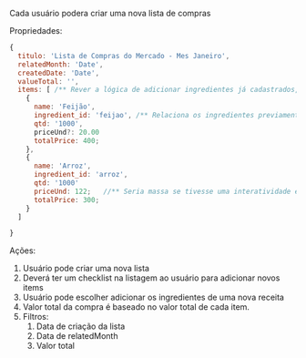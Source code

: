 Cada usuário podera criar uma nova lista de compras

Propriedades:

```js
{
  titulo: 'Lista de Compras do Mercado - Mes Janeiro',
  relatedMonth: 'Date',
  createdDate: 'Date',
  valueTotal: '',
  items: [ /** Rever a lógica de adicionar ingredientes já cadastrados, com aqueles que não estao cadastrados **/
    {
      name: 'Feijão',
      ingredient_id: 'feijao', /** Relaciona os ingredientes previamente cadastrados com o Id**/
      qtd: '1000',
      priceUnd?: 20.00
      totalPrice: 400;
    },
    {
      name: 'Arroz',
      ingredient_id: 'arroz',
      qtd: '1000'
      priceUnd: 122;   //** Seria massa se tivesse uma interatividade entre escolher colocar o valor total, ou calcular pela und de cada ( como se tivesse uma calculadora) **/
      totalPrice: 300;
    }
  ]

}
```

Ações:

1. Usuário pode criar uma nova lista
2. Deverá ter um checklist na listagem ao usuário para adicionar novos items
3. Usuário pode escolher adicionar os ingredientes de uma nova receita
4. Valor total da compra é baseado no valor total de cada item.
5. Filtros:
   1. Data de criação da lista
   2. Data de relatedMonth 
   3. Valor total
